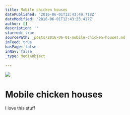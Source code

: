 ```yaml
---
title: Mobile chicken houses
datePublished: '2016-06-01T12:43:49.718Z'
dateModified: '2016-06-01T12:43:23.417Z'
author: []
description: ''
starred: true
sourcePath: _posts/2016-06-01-mobile-chicken-houses.md
inFeed: true
hasPage: false
inNav: false
_type: MediaObject

---
```

![](https://the-grid-user-content.s3-us-west-2.amazonaws.com/1beb230d-7c78-47fa-b403-d12760ffd4fe.jpg)

# Mobile chicken houses

I love this stuff